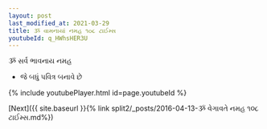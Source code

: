 ```yaml
---
layout: post
last_modified_at: 2021-03-29
title: ૐ વામનાયાં નમહ ૧૦૮ ટાઈમ્સ
youtubeId: q_HWhsHER3U
---
```

 
 
 ૐ સર્વ ભાવનાય નમહ  
 
 -  જે બધું પવિત્ર બનાવે છે 
 
  
 
  
 
 
 
 
 
 


{% include youtubePlayer.html id=page.youtubeId %}
 
[Next]({{ site.baseurl }}{% link  split2/_posts/2016-04-13-ૐ વેગાવતે નમહ ૧૦૮ ટાઈમ્સ.md%})
 
